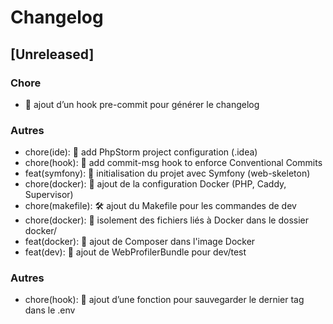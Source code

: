 # Changelog

## [Unreleased]

### Chore
- 🔧 ajout d’un hook pre-commit pour générer le changelog

### Autres
- chore(ide): 🧰 add PhpStorm project configuration (.idea)
- chore(hook): 🧪 add commit-msg hook to enforce Conventional Commits
- feat(symfony): 🎉 initialisation du projet avec Symfony (web-skeleton)
- chore(docker): 🐳 ajout de la configuration Docker (PHP, Caddy, Supervisor)
- chore(makefile): 🛠️ ajout du Makefile pour les commandes de dev
- chore(docker): 📁 isolement des fichiers liés à Docker dans le dossier docker/
- feat(docker): 🧰 ajout de Composer dans l'image Docker
- feat(dev): 🧪 ajout de WebProfilerBundle pour dev/test

### Autres
- chore(hook): 🔧 ajout d’une fonction pour sauvegarder le dernier tag dans le .env



